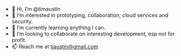 - 👋 Hi, I’m @timaustin
- 👀 I’m interested in prototyping, collaboration, cloud services and security.
- 🌱 I’m currently learning anything I can.
- 💞️ I’m looking to collaborate on interesting development, esp not for profit.
- 📫 Reach me at tjaustin@gmail.com

<!---
timaustin/timaustin is a ✨ special ✨ repository because its `README.md` (this file) appears on your GitHub profile.
You can click the Preview link to take a look at your changes.
--->
